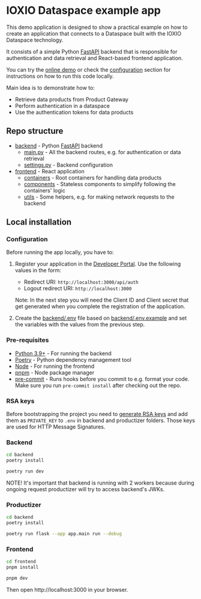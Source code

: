 # IOXIO Dataspace example app

This demo application is designed to show a practical example on how to create an
application that connects to a Dataspace built with the IOXIO Dataspace technology.

It consists of a simple Python [FastAPI](https://fastapi.tiangolo.com) backend that is
responsible for authentication and data retrieval and React-based frontend application.

You can try the [online demo](https://example-app.demos.ioxio.dev) or check the
[configuration](#configuration) section for instructions on how to run this code
locally.

Main idea is to demonstrate how to:

- Retrieve data products from Product Gateway
- Perform authentication in a dataspace
- Use the authentication tokens for data products

## Repo structure

- [backend](./backend/) - Python [FastAPI](https://fastapi.tiangolo.com/) backend
  - [main.py](./backend/app/main.py) - All the backend routes, e.g. for authentication
    or data retrieval
  - [settings.py](./backend/app/settings.py) - Backend configuration
- [frontend](./frontend) - React application
  - [containers](./frontend/src/containers) - Root containers for handling data products
  - [components](./frontend/src/components) - Stateless components to simplify following
    the containers' logic
  - [utils](./frontend/src/utils) - Some helpers, e.g. for making network requests to
    the backend

## Local installation

### Configuration

Before running the app locally, you have to:

1. Register your application in the
   [Developer Portal](https://developer.sandbox.ioxio-dataspace.com/). Use the following
   values in the form:

   - Redirect URI: `http://localhost:3000/api/auth`
   - Logout redirect URI: `http://localhost:3000`

   Note: In the next step you will need the Client ID and Client secret that get
   generated when you complete the registration of the application.

2. Create the [backend/.env](backend/.env) file based on
   [backend/.env.example](backend/.env.example) and set the variables with the values
   from the previous step.

### Pre-requisites

- [Python 3.9+](https://www.python.org/) - For running the backend
- [Poetry](https://python-poetry.org/) - Python dependency management tool
- [Node](https://nodejs.org/en/) - For running the frontend
- [pnpm](https://pnpm.io/) - Node package manager
- [pre-commit](https://pre-commit.com/) - Runs hooks before you commit to e.g. format
  your code. Make sure you run `pre-commit install` after checking out the repo.

### RSA keys

Before bootstrapping the project you need to
[generate RSA keys](https://cryptotools.net/rsagen) and add them as `PRIVATE_KEY` to
`.env` in backend and productizer folders. Those keys are used for HTTP Message
Signatures.

### Backend

```bash
cd backend
poetry install

poetry run dev
```

NOTE! It's important that backend is running with 2 workers because during ongoing
request productizer will try to access backend's JWKs.

### Productizer

```bash
cd backend
poetry install

poetry run flask --app app.main run --debug
```

### Frontend

```bash
cd frontend
pnpm install

pnpm dev
```

Then open http://localhost:3000 in your browser.
